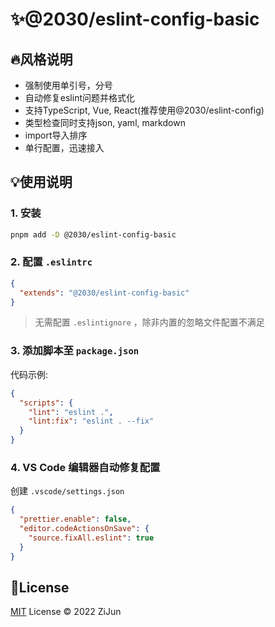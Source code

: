 # :sparkles:@2030/eslint-config-basic

## :fire:风格说明 

- 强制使用单引号，分号
- 自动修复eslint问题并格式化
- 支持TypeScript, Vue, React(推荐使用@2030/eslint-config)
- 类型检查同时支持json, yaml, markdown
- import导入排序
- 单行配置，迅速接入

## :bulb:使用说明

### 1. 安装

```bash
pnpm add -D @2030/eslint-config-basic
```

### 2. 配置 `.eslintrc`

```json
{
  "extends": "@2030/eslint-config-basic"
}
```

> 无需配置 `.eslintignore` ，除非内置的忽略文件配置不满足

### 3. 添加脚本至 `package.json`

代码示例:

```json
{
  "scripts": {
    "lint": "eslint .",
    "lint:fix": "eslint . --fix"
  }
}
```

### 4. VS Code 编辑器自动修复配置

创建 `.vscode/settings.json`

```json
{
  "prettier.enable": false,
  "editor.codeActionsOnSave": {
    "source.fixAll.eslint": true
  }
}
```

## :key:License

[MIT](/LICENSE) License &copy; 2022 ZiJun

